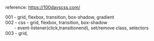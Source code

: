 reference: https://100dayscss.com/






001 - grid, flexbox, transition, box-shadow, gradient <br>
002 - css - grid, flexbox, transition, box-shadow<br>
&nbsp;&nbsp;&nbsp;&nbsp;&nbsp;&nbsp;&nbsp;- event-listener(click,transitionend), set/remove class, selectors<br>
003 - grid, 
